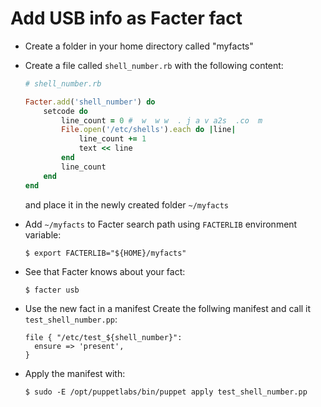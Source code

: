Add USB info as Facter fact
===========================

* Create a folder in your home directory called "myfacts"

* Create a file called `shell_number.rb` with the following content:
	```ruby
	# shell_number.rb

	Facter.add('shell_number') do
		setcode do
			line_count = 0 #  w  w w  . j a v a2s  .co  m
			File.open('/etc/shells').each do |line|  
				line_count += 1 
				text << line 
			end
			line_count
		end
	end
	```
	and place it in the newly created folder `~/myfacts`

* Add `~/myfacts` to Facter search path using `FACTERLIB` environment variable:
	```shell
	$ export FACTERLIB="${HOME}/myfacts"
	```

* See that Facter knows about your fact:
	```shell
	$ facter usb
	```

* Use the new fact in a manifest
	Create the follwing manifest and call it `test_shell_number.pp`:
	```puppet
	file { "/etc/test_${shell_number}":
	  ensure => 'present',
	}

* Apply the manifest with:
	```shell
	$ sudo -E /opt/puppetlabs/bin/puppet apply test_shell_number.pp
	```


